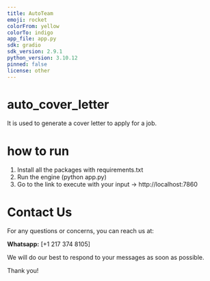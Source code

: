 ```yaml
---
title: AutoTeam
emoji: rocket
colorFrom: yellow
colorTo: indigo
app_file: app.py
sdk: gradio
sdk_version: 2.9.1
python_version: 3.10.12
pinned: false
license: other
---
```


# auto_cover_letter
It is used to generate a cover letter to apply for a job. 

# how to run
1. Install all the packages with requirements.txt
2. Run the engine (python app.py)
3. Go to the link to execute with your input -> http://localhost:7860

# Contact Us

For any questions or concerns, you can reach us at:

**Whatsapp:** [+1 217 374 8105]

We will do our best to respond to your messages as soon as possible.

Thank you!
